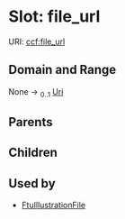 
# Slot: file_url




URI: [ccf:file_url](http://purl.org/ccf/file_url)


## Domain and Range

None &#8594;  <sub>0..1</sub> [Uri](types/Uri.md)

## Parents


## Children


## Used by

 * [FtuIllustrationFile](FtuIllustrationFile.md)
